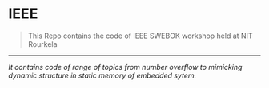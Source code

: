# IEEE
> This Repo contains the code of IEEE SWEBOK workshop held at NIT Rourkela

---

*It contains code of range of topics from number overflow to mimicking dynamic structure in static memory of embedded sytem.*
